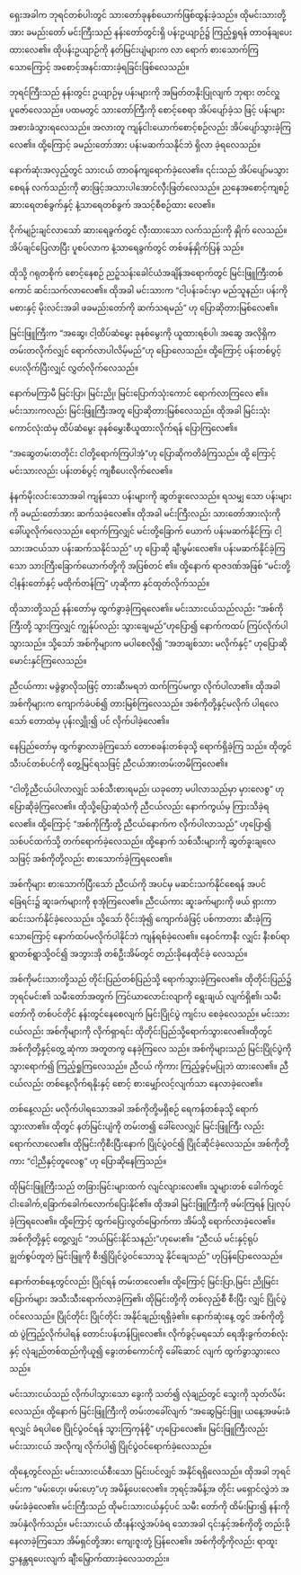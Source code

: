 ရှေးအခါက ဘုရင်တစ်ပါးတွင် သားတော်ခုနစ်ယောက်ဖြစ်ထွန်းခဲ့သည်။ ထိုမင်းသားတို့အား ခမည်းတော် မင်းကြီးသည် နန်းတော်တွင်းရှိ ပန်းဥယျာဉ်၌ ကြည့်ရှုရန် တာဝန်ချပေးထားလေ၏။ ထိုပန်းဥယျာဉ်ကို နတ်မြင်းပျံများက လာ ရောက် စားသောက်ကြသောကြောင့် အစောင့်အနင်းထားခဲ့ရခြင်းဖြစ်လေသည်။

ဘုရင်ကြီးသည် နန်းတွင်း ဥယျာဉ်မှ ပန်းများကို အမြတ်တနိုးပြုလျက် ဘုရား တင်လှူပူဇော်လေသည်။ ပထမတွင် သားတော်ကြီးကို စောင့်စေရာ အိပ်ပျော်ခဲ့သ ဖြင့် ပန်းများ အစားခံသွားရလေသည်။ အလားတူ ကျန်ငါးယောက်စောင့်စဉ်လည်း အိပ်ပျော်သွားခဲ့ကြလေ၏။ ထို့ကြောင့် ခမည်းတော်အား ပန်းမဆက်သနိုင်ဘဲ ရှိလာ ခဲ့ရလေသည်။

နောက်ဆုံးအလှည့်တွင် သားငယ် တာဝန်ကျရောက်ခဲ့လေ၏။ ၎င်းသည် အိပ်ပျော်မသွားစေရန် လက်သည်းကို ဓားဖြင့်အသားပါအောင်လှီးဖြတ်လေသည်။ ညနေအစောင့်ကျစဉ် ဆားရေတစ်ခွက်နှင့် နံ့သာရေတစ်ခွက် အသင့်စီစဉ်ထား လေ၏။

ငိုက်မျဉ်းချင်လာသော် ဆားရေခွက်တွင် လှီးထားသော လက်သည်းကို နှိုက် လေသည်။ အိပ်ချင်ပြေလာပြီး ပူစပ်လာက နံ့သာရေခွက်တွင် တစ်ဖန်နှိုက်ပြန် သည်။

ထိုသို့ ဂရုတစိုက် စောင့်နေစဉ် ညဉ့်သန်းခေါင်ယံအချိန်အရောက်တွင် မြင်းဖြူကြီးတစ်ကောင် ဆင်းသက်လာလေ၏။ ထိုအခါ မင်းသားက “ငါ့ပန်းခင်းမှာ မည်သူနည်း၊ ပန်းကိုမစားနှင့် မိုးလင်းအခါ ဖခမည်းတော်ကို ဆက်သရမည်” ဟု ပြောဆိုတားမြစ်လေ၏။

မြင်းဖြူကြီးက “အဆွေ၊ ငါ့ထိပ်ဆံမွှေး ခုနစ်မွေးကို ယူထားရစ်ပါ၊ အဆွေ အလိုရှိက တမ်းတလိုက်လျှင် ရောက်လာပါလိမ့်မည်”ဟု ပြောလေသည်။ ထို့ကြောင့် ပန်းတစ်ပွင့် ပေးလိုက်ပြီးလျှင် လွှတ်လိုက်လေသည်။

နောက်မကြာမီ မြင်းပြာ၊ မြင်းညို၊ မြင်းပြောက်သုံးကောင် ရောက်လာကြလေ ၏။ မင်းသားကလည်း မြင်းဖြူကြီးအတူ ပြောဆိုတားမြစ်လေသည်။ ထိုအခါ မြင်းသုံး ကောင်လုံးထံမှ ထိပ်ဆံမွေး ခုနစ်မွှေးစီယူထားလိုက်ရန် ပြောကြလေ၏။

“အဆွေတမ်းတတိုင်း ငါတို့ရောက်ကြပါအံ့”ဟု ပြောဆိုကတိခံကြသည်။ ထို့ ကြောင့် မင်းသားလည်း ပန်းတစ်ပွင့် ကျစီပေးလိုက်လေ၏။

နံနက်မိုးလင်းသောအခါ ကျန်သော ပန်းများကို ဆွတ်ခူးလေသည်။ ရသမျှ သော ပန်းများကို ခမည်းတော်အား ဆက်သခဲ့လေ၏။ ထိုအခါ မင်းကြီးလည်း သားတော်အားလုံးကို ခေါ်ယူလိုက်လေသည်။ ရောက်ကြလျှင် မင်းတို့ခြောက် ယောက် ပန်းမဆက်နိုင်ကြ၊ ငါ့သားအငယ်သာ ပန်းဆက်သနိုင်သည်” ဟု ပြောဆို ချီးမွမ်းလေ၏။ ပန်းမဆက်နိုင်ခဲ့ကြသော သားကြီးခြောက်ယောက်တို့ကို အပြစ်တင် ၏။ ထို့နောက် ရာဇဒဏ်အဖြစ် “မင်းတို့ ငါ့နန်းတော်နှင့် မထိုက်တန်ကြ” ဟုဆိုကာ နှင်ထုတ်လိုက်သည်။

ထိုသားတို့သည် နန်းတော်မှ ထွက်ခွာခဲ့ကြရလေ၏။ မင်းသားငယ်သည်လည်း “အစ်ကိုကြီးတို့ သွားကြလျှင် ကျွန်ုပ်လည်း သွားချေမည်”ဟုပြော၍ နောက်ကထပ် ကြပ်လိုက်ပါသွားသည်။ သို့သော် အစ်ကိုများက မပါစေလို၍ “အဘချစ်သား မလိုက်နှင့်” ဟုပြောဆို မောင်းနှင်ကြလေသည်။

ညီငယ်ကား မခွဲခွာလိုသဖြင့် တားဆီးမရဘဲ ထက်ကြပ်မကွာ လိုက်ပါလာ၏။ ထိုအခါ အစ်ကိုများက ကျောက်ခဲပစ်၍ တားမြစ်ကြလေသည်။ အစ်ကိုတို့နှင့်မလိုက် ပါရလေသော် တောထဲမှ ပုန်းလျှိုး၍ ပင် လိုက်ပါခဲ့လေ၏။

နေပြည်တော်မှ ထွက်ခွာလာခဲ့ကြသော် တောစခန်းတစ်ခုသို့ ရောက်ရှိခဲ့ကြ သည်။ ထိုတွင် သီးပင်တစ်ပင်ကို တွေ့မြင်ရသဖြင့် ညီငယ်အားတမ်းတမိကြလေ၏။

“ငါတို့ညီငယ်ပါလာလျှင် သစ်သီးစားရမည်၊ ယခုတော့ မပါလာသည်မှာ မှားလေစွ” ဟု ပြောဆိုခဲ့ကြလေ၏။ ထိုသို့ပြောဆုံသံကို ညီငယ်လည်း နောက်ကွယ်မှ ကြားသိခဲ့ရလေ၏။ ထို့ကြောင့် “အစ်ကိုကြီးတို့ ညီငယ်နောက်က လိုက်ပါလာသည်” ဟုပြော၍ သစ်ပင်ထက်သို့ တက်ရောက်ခဲ့လေသည်။ ထို့နောက် သစ်သီးများကို ဆွတ်ခူးချလေသဖြင့် အစ်ကိုတို့လည်း စားသောက်ခဲ့ကြရလေ၏။

အစ်ကိုများ စားသောက်ပြီးသော် ညီငယ်ကို အပင်မှ မဆင်းသက်နိုင်စေရန် အပင်ခြေရင်း၌ ဆူးခက်များကို စုအုံကြလေ၏။ ညီငယ်ကား ဆူးခက်များကို ဖယ် ရှားကာ ဆင်းသက်နိုင်ခဲ့လေသည်။ သို့သော် ဝိုင်းအုံ၍ ကျောက်ခဲဖြင့် ပစ်ကာတား ဆီးခဲ့ကြသောကြောင့် နောက်ထပ်မလိုက်ပါနိုင်ဘဲ ကျန်ရစ်ခဲ့လေ၏။ နေဝင်ကာနီး လျှင်း နီးစပ်ရာ ရွာတစ်ရွာသို့ဝင်၍ အဘွားအို တစ်ဦးအိမ်တွင် တည်းခိုနေထိုင်ခဲ့ လေသည်။

အစ်ကိုမင်းသားတို့သည် တိုင်းပြည်တစ်ပြည်သို့ ရောက်သွားခဲ့ကြလေ၏။ ထိုတိုင်းပြည်၌ ဘုရင်မင်း၏ သမီးတော်အတွက် ကြင်ယာလောင်းလျာကို ရွေးချယ် လျက်ရှိ၏၊ သမီးတော်ကို တစ်ပင်တိုင် နန်းတွင်နေစေလျက် မြင်းပြိုင်ပွဲ ကျင်းပ စေခဲ့လေသည်။ မင်းသားငယ်လည်း အစ်ကိုများကို လိုက်ရှာရင်း ထိုတိုင်းပြည်သို့ရောက်သွားလေ၏။ထိုတွင် အစ်ကိုတို့နှင့်တွေ့ ဆုံကာ အတူတကွ နေခဲ့ကြလေ သည်။ အစ်ကိုများသည် မြင်းပြိုင်ပွဲကို သွားရောက်၍ ကြည့်ရှုကြလေသည်။ ညီငယ် ကိုကား ကြည့်ခွင့်မပြုဘဲ ထားလေ၏။ ညီငယ်လည်း တစ်နေ့လိုက်ရနိုးနှင့် စောင့် စားမျှော်လင့်လျက်သာ နေလာခဲ့လေ၏။

တစ်နေ့လည်း မလိုက်ပါရသောအခါ အစ်ကိုတို့မရှိစဉ် ရေကန်တစ်ခုသို့ ရောက်သွားလာ၏။ ထိုတွင် နတ်မြင်းပျံကို တမ်းတ၍ ခေါ်လေလျှင် မြင်းဖြူကြီး လည်း ရောက်လာလေ၏။ ထိုမြင်းကိုစီးပြီးနောက် ပြိုင်ပွဲဝင်၍ ပြိုင်ဆိုင်ခဲ့လေသည်။ အစ်ကိုတို့ကား “ငါ့ညီနှင့်တူလေစွ” ဟု ပြောဆိုနေကြသည်။

ထိုမြင်းဖြူကြီးသည် တခြားမြင်းများထက် လျင်လျားလေ၏။ သူများတစ် ခေါက်တွင် ငါးခေါက်,ခြောက်ခေါက်လောက်ပြေးနိုင်၏။ ထိုအခါ မြင်းဖြူကြီးကို ဖမ်းကြရန် ပြုလုပ်ခဲ့ကြရလေ၏။ ထို့ကြောင့် ထွက်ပြေးလွတ်မြောက်ကာ အိမ်သို့ ရောက်လာခဲ့လေ၏။ အစ်ကိုတို့နှင့် တွေ့လျှင် “ဘယ်မြင်းနိုင်သနည်း”ဟုမေး၏။ “ညီငယ် မင်းနှင့်ရုပ်ချွတ်စွပ်တူတဲ့ မြင်းဖြူကို စီး၍ပြိုင်ပွဲဝင်သောသူ နိုင်ချေသည်” ဟုပြန်ပြောလေသည်။

နောက်တစ်နေ့တွင်လည်း ပြိုင်ရန် တမ်းတလေ၏။ ထို့ကြောင့် မြင်းပြာ,မြင်း ညိုမြင်းပြောက်များ အသီးသီးရောက်လာခဲ့ကြ၏၊ ထိုမြင်းတို့ကို တစ်လှည့်စီ စီးပြီး လျှင် ပြိုင်ပွဲဝင်လေသည်။ ပြိုင်တိုင်း ပြိုင်တိုင်း အနိုင်ချည်းရရှိခဲ့၏။ နောက်ဆုံးနေ့ တွင် အစ်ကိုတို့ထံ ပွဲကြည့်လိုက်ပါရန် တောင်းပန်ဟန်ပြုလေ၏။ လိုက်ခွင့်မရသော် ရေအိုးခွက်တစ်လုံးနှင့် လုံချည်တစ်ထည်ကိုယူ၍ ခွေးတစ်ကောင်ကို ခေါ်ဆောင် လျက် ထွက်ခွာသွားလေသည်။

မင်းသားငယ်သည် လိုက်ပါသွားသော ခွေးကို သတ်၍ လုံချည်တွင် သွေးကို သုတ်လိမ်းလေသည်။ ထို့နောက် မြင်းဖြူကြီးကို တမ်းတခေါ်လျက် “အဆွေမြင်းဖြူ၊ ယနေ့အဖမ်းခံရလျှင် ခံရပါစေ ပြိုင်ပွဲဝင်ရန် သွားကြကုန်စို့” ဟုပြောလေ၏။ မြင်းဖြူကြီးလည်း မင်းသားငယ် အလိုကျ လိုက်ပါ၍ ပြိုင်ပွဲဝင်ရောက်ခဲ့လေသည်။

ထိုနေ့တွင်လည်း မင်းသားငယ်စီးသော မြင်းပင်လျှင် အနိုင်ရရှိလေသည်။ ထိုအခါ ဘုရင်မင်းက “ဖမ်းဟေ့၊ ဖမ်းဟေ့”ဟု အမိန့်ပေးလေ၏။ ဘုရင့်အမိန့်အ တိုင်း မရှောင်လွှဲဘဲ အဖမ်းခံခဲ့လေ၏။ မင်းကြီးသည် ထိုမင်းသားငယ်နှင့်ပင် သမီး တော်ကို ထိမ်းမြား၍ နန်းကိုအပ်နှံလိုက်သည်။ မင်းသားငယ် ထီးနန်းလွှဲအပ်ခံရ သောအခါ ၎င်းနှင့်အစ်ကိုတို့ တည်းခိုနေလာခဲ့ကြသော အိမ်ရှင်တို့အား ကျေးဇူးတုံ့ ပြန်လေ၏။ အစ်ကိုတို့ကိုလည်း ရာထူး ဌာနန္တရပေးလျက် ချီးမြှောက်ထားခဲ့လေသတည်း။